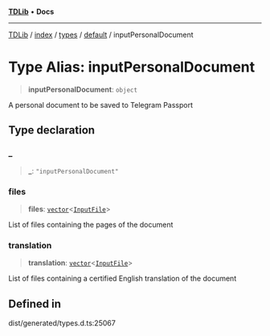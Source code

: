 [**TDLib**](../../../../../../README.md) • **Docs**

***

[TDLib](../../../../../../modules.md) / [index](../../../../../README.md) / [types](../../../README.md) / [default](../README.md) / inputPersonalDocument

# Type Alias: inputPersonalDocument

> **inputPersonalDocument**: `object`

A personal document to be saved to Telegram Passport

## Type declaration

### \_

> **\_**: `"inputPersonalDocument"`

### files

> **files**: [`vector`](vector.md)\<[`InputFile`](InputFile.md)\>

List of files containing the pages of the document

### translation

> **translation**: [`vector`](vector.md)\<[`InputFile`](InputFile.md)\>

List of files containing a certified English translation of the document

## Defined in

dist/generated/types.d.ts:25067
